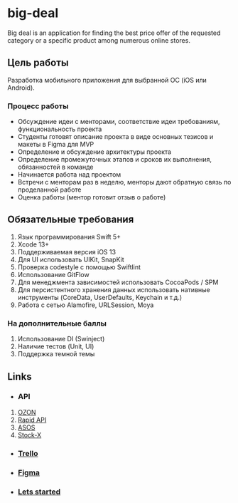 # big-deal

Big deal is an application for finding the best price offer of the requested category or a specific product among numerous online stores.

## Цель работы
Разработка мобильного приложения для выбранной ОС (iOS или Android).
### Процесс работы
- Обсуждение идеи с менторами, соответствие идеи требованиям, функциональность проекта
- Студенты готовят описание проекта в виде основных тезисов и макеты в Figma для MVP
- Определение и обсуждение архитектуры проекта
- Определение промежуточных этапов и сроков их выполнения, обязанностей в команде 
- Начинается работа над проектом
- Встречи с менторам раз в неделю, менторы дают обратную связь по проделанной работе
- Оценка работы (ментор готовит отзыв о работе)

 
## Обязательные требования
1. Язык программирования Swift 5+
2. Xcode 13+
3. Поддерживаемая версия iOS 13
4. Для UI использовать UIKit, SnapKit
5. Проверка codestyle с помощью Swiftlint
6. Использование GitFlow
7. Для менеджмента зависимостей использовать CocoaPods / SPM
8. Для персистентного хранения данных использовать нативные инструменты (CoreData, UserDefaults, Keychain и т.д.)
9. Работа с сетью Alamofire, URLSession, Moya 
### На дополнительные баллы
1. Использование DI (Swinject)
2. Наличие тестов (Unit, UI) 
3. Поддержка темной темы

## Links

 - ### API
1. [OZON](https://global.ozon.ru/docs/api/intro.html)
2. [Rapid API](https://rapidapi.com/hub/)
3. [ASOS](https://rapidapi.com/apidojo/api/asos2/)
4. [Stock-X](https://rapidapi.com/veilleio-veilleio-default/api/stockx1/)
 - ### [Trello](https://trello.com/invite/b/LoyPored/ba4420315ee9ff1a53a1b9cb0d0449ec/agile-board)
 - ### [Figma](https://www.figma.com/file/JaG4ZRhuDWkAWXue55PKIU/Untitled?node-id=0%3A1)
 - ### [Lets started](https://telegra.ph/Checklist-dlya-nachala-raboty-02-21)
